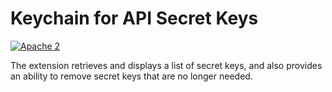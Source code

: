 # Keychain for API Secret Keys

[![Apache 2](http://img.shields.io/badge/license-Apache%202-blue.svg)](http://www.apache.org/licenses/LICENSE-2.0)

The extension retrieves and displays a list of secret keys, and also provides an ability to remove secret keys that are no longer needed.
